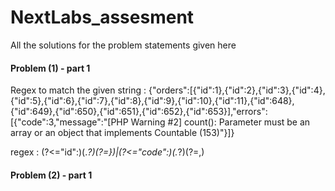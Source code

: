 # NextLabs_assesment
All the solutions for the problem statements given here

#### Problem (1) - part 1

Regex to match the given string : {"orders":[{"id":1},{"id":2},{"id":3},{"id":4},{"id":5},{"id":6},{"id":7},{"id":8},{"id":9},{"id":10},{"id":11},{"id":648},{"id":649},{"id":650},{"id":651},{"id":652},{"id":653}],"errors":[{"code":3,"message":"[PHP Warning #2] count(): Parameter must be an array or an object that implements Countable (153)"}]}

regex : (?<=\"id":)(.*?)(?=\})|(?<=\"code":)(.*?)(?=\,)

#### Problem (2) - part 1

